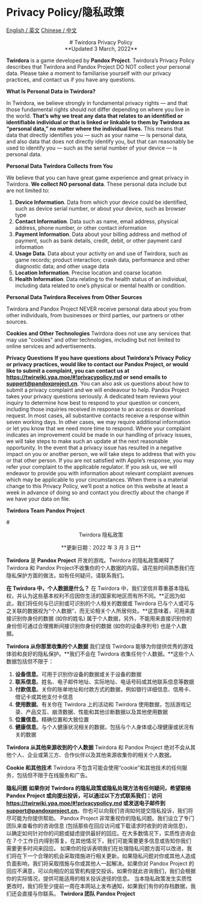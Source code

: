 # Privacy Policy/隐私政策
[English / 英文](#Twirdora_Privacy_Policy)
[Chinese / 中文](#Twirdora_隐私政策)

<center># Twirdora Privacy Policy</center>
<center>**Updated 3 March, 2022**</center>

**Twirdora** is a game developed by **Pandox Project**. Twirdora’s Privacy Policy describes that Twirdora and Pandox Project DO NOT collect your personal data. Please take a moment to familiarise yourself with our privacy practices, and contact us if you have any questions.

**What Is Personal Data in Twirdora?**

In Twirdora, we believe strongly in fundamental privacy rights — and that those fundamental rights should not differ depending on where you live in the world. **That’s why we treat any data that relates to an identified or identifiable individual or that is linked or linkable to them by Twirdora as “personal data,” no matter where the individual lives.** This means that data that directly identifies you — such as your name — is personal data, and also data that does not directly identify you, but that can reasonably be used to identify you — such as the serial number of your device — is personal data. 

**Personal Data Twirdora Collects from You**

We believe that you can have great game experience and great privacy in Twirdora. **We collect NO personal data**. These personal data include but are not limited to:
1. **Device Information**. Data from which your device could be identified, such as device serial number, or about your device, such as browser type 
2. **Contact Information**. Data such as name, email address, physical address, phone number, or other contact information 
3. **Payment Information**. Data about your billing address and method of payment, such as bank details, credit, debit, or other payment card information 
4. **Usage Data**. Data about your activity on and use of Twirdora, such as game records; product interaction; crash data, performance and other diagnostic data; and other usage data
5. **Location Information**. Precise location and coarse location 
6. **Health Information**. Data relating to the health status of an individual, including data related to one’s physical or mental health or condition.

**Personal Data Twirdora Receives from Other Sources** 

Twirdora and Pandox Project NEVER receive personal data about you from other individuals, from businesses or third parties, our partners or other sources.

**Cookies and Other Technologies**
Twirdora does not use any services that may use "cookies" and other technologies, including but not limited to online services and advertisements.

**Privacy Questions**
**If you have questions about Twirdora’s Privacy Policy or privacy practices, would like to contact our Pandox Project, or would like to submit a complaint, you can contact us at https://twirwiki.ypa.moe/#!privacypolicy.md or send emails to [support@pandoxproject.cn](mailto:support@pandoxproject.cn)**.
You can also ask us questions about how to submit a privacy complaint and we will endeavour to help. 
Pandox Project takes your privacy questions seriously. A dedicated team reviews your inquiry to determine how best to respond to your question or concern, including those inquiries received in response to an access or download request. In most cases, all substantive contacts receive a response within seven working days. In other cases, we may require additional information or let you know that we need more time to respond.
Where your complaint indicates an improvement could be made in our handling of privacy issues, we will take steps to make such an update at the next reasonable opportunity. In the event that a privacy issue has resulted in a negative impact on you or another person, we will take steps to address that with you or that other person.
If you are not satisfied with Apple’s response, you may refer your complaint to the applicable regulator. If you ask us, we will endeavor to provide you with information about relevant complaint avenues which may be applicable to your circumstances. When there is a material change to this Privacy Policy, we’ll post a notice on this website at least a week in advance of doing so and contact you directly about the change if we have your data on file.

**Twirdora Team**
**Pandox Project**


#<center>Twirdora 隐私政策</center>
<center>**更新⽇期：2022 年 3 ⽉ 3 ⽇**</center>

**Twirdora** 是 **Pandox Project** 开发的游戏。Twirdora 的隐私政策阐释了 Twirdora 和 Pandox Project不收集你的个⼈数据的内容。请花些时间熟悉我们在隐私保护⽅⾯的做法，如有任何疑问，请联系我们。

**在 Twirdora 中，个⼈数据是什么？**
在 Twirdora 中，我们坚信并尊重基本隐私权，并认为这些基本权利不应因你⽣活的国家和地区⽽有所不同。**正因为如此，我们将任何与已识别或可识别的个⼈相关的数据或 Twirdora 已与个⼈或可与之关联的数据视为“个⼈数据”，⽽无论相关个⼈所居何处。**这意味着，可⽤来直接识别你⾝份的数据 (如你的姓名) 属于个⼈数据，另外，不能⽤来直接识别你的⾝份但可通过合理推断间接识别你⾝份的数据 (如你的设备序列号) 也是个⼈数据。

**Twirdora 从你那⾥收集的个⼈数据**
我们坚信 Twirdora 能够为你提供优秀的游戏体验和良好的隐私保护。**我们不会在 Twirdora 收集任何个⼈数据。**这些个⼈数据包括但不限于：
1. **设备信息**。可⽤于识别你设备的数据或关于设备的数据
2. **联系信息**。姓名、电⼦邮件地址、实际地址、电话号码或其他联系信息等数据
3. **付款信息**。关你的账单地址和付款⽅式的数据，例如银⾏详细信息、信⽤卡、借记卡或其他⽀付卡信息
4. **使⽤数据**。有关你在 Twirdora 上的活动和 Twirdora 使⽤数据，包括游戏记录、产品交互、崩溃数据、性能和其他诊断数据以及其他使⽤数据
5. **位置信息**。精确位置和⼤致位置
6. **健康信息**。与个⼈健康状况相关的数据，包括与个⼈⾝体或⼼理健康或状况有关的数据

**Twirdora 从其他来源收到的个⼈数据**
Twirdora 和 Pandox Project 绝对不会从其他个⼈、企业或第三⽅、合作伙伴以及其他来源收集你的相关个⼈数据。

**Cookie 和其他技术**
Twirdora 不包含可能会使⽤“cookie”和其他技术的任何服务，包括但不限于在线服务和⼴告。

**隐私问题**
**如果你对 Twirdora 的隐私政策或隐私处理⽅法有任何疑问，希望联络 Pandox Project 或向提出投诉，可以通过以下⽅式联系我们：访问 https://twirwiki.ypa.moe/#!privacypolicy.md 或发送电⼦邮件到 [support@pandoxproject.cn](mailto:support@pandoxproject.cn)**。你也可以向我们咨询如何提交隐私投诉，我们将尽可能为你提供帮助。
Pandox Project 非常重视你的隐私问题。我们设立了专⻔团队来查看你的咨询信息 (包括那些在回应访问或下载请求时收到的咨询信息)，以确定如何针对你的问题或疑虑提供最好的回应。在⼤多数情况下，实质性咨询会在 7 个⼯作⽇内得到答复。在其他情况下，我们可能需要更多信息或告知你我们需要更多时间来回应。
如果你的投诉表明我们在处理隐私问题⽅⾯可以改进，我们将在下⼀个合理的机会采取措施进⾏相关更新。如果隐私问题对你或其他⼈造成负⾯影响，我们将采取措施与你或其他⼈⼀起解决。如果你对 Pandox Project 的回应不满意，可以向相应的监管机构提交投诉。如果你就此咨询我们，我们会根据你的实际情况，提供可能适⽤的相关投诉途径的信息。
当本隐私政策发⽣实质性更改时，我们将⾄少提前⼀周在本⽹站上发布通知，如果我们有你的存档数据，我们还会直接与你联系。
**Twirdora 团队**
**Pandox Project**

